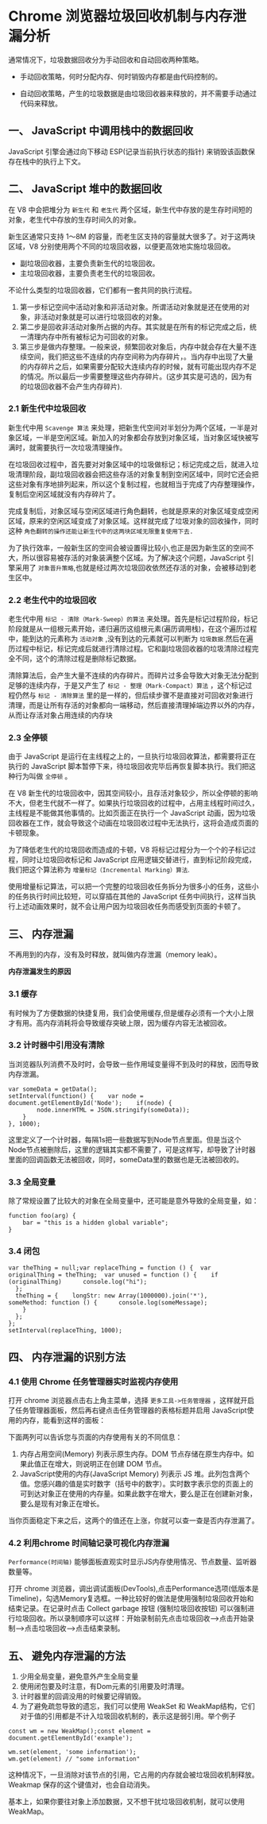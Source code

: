 # Chrome 浏览器垃圾回收机制与内存泄漏分析


通常情况下，垃圾数据回收分为手动回收和自动回收两种策略。

* 手动回收策略，何时分配内存、何时销毁内存都是由代码控制的。 

* 自动回收策略，产生的垃圾数据是由垃圾回收器来释放的，并不需要手动通过代码来释放。


## 一、 JavaScript 中调用栈中的数据回收

JavaScript 引擎会通过向下移动 ESP(记录当前执行状态的指针) 来销毁该函数保存在栈中的执行上下文。


## 二、 JavaScript 堆中的数据回收

在 V8 中会把堆分为 `新生代` 和 `老生代` 两个区域，新生代中存放的是生存时间短的对象，老生代中存放的生存时间久的对象。

新生区通常只支持 1～8M 的容量，而老生区支持的容量就大很多了。对于这两块区域，V8 分别使用两个不同的垃圾回收器，以便更高效地实施垃圾回收。

* 副垃圾回收器，主要负责新生代的垃圾回收。
* 主垃圾回收器，主要负责老生代的垃圾回收。

不论什么类型的垃圾回收器，它们都有一套共同的执行流程。

1. 第一步标记空间中活动对象和非活动对象。所谓活动对象就是还在使用的对象，非活动对象就是可以进行垃圾回收的对象。
2. 第二步是回收非活动对象所占据的内存。其实就是在所有的标记完成之后，统一清理内存中所有被标记为可回收的对象。
3. 第三步是做内存整理。一般来说，频繁回收对象后，内存中就会存在大量不连续空间，我们把这些不连续的内存空间称为内存碎片，。当内存中出现了大量的内存碎片之后，如果需要分配较大连续内存的时候，就有可能出现内存不足的情况。所以最后一步需要整理这些内存碎片。(这步其实是可选的，因为有的垃圾回收器不会产生内存碎片).



### 2.1 新生代中垃圾回收


新生代中用 `Scavenge 算法` 来处理，把新生代空间对半划分为两个区域，一半是对象区域，一半是空闲区域。新加入的对象都会存放到对象区域，当对象区域快被写满时，就需要执行一次垃圾清理操作。

在垃圾回收过程中，首先要对对象区域中的垃圾做标记；标记完成之后，就进入垃圾清理阶段，副垃圾回收器会把这些存活的对象复制到空闲区域中，同时它还会把这些对象有序地排列起来，所以这个复制过程，也就相当于完成了内存整理操作，复制后空闲区域就没有内存碎片了。

完成复制后，对象区域与空闲区域进行角色翻转，也就是原来的对象区域变成空闲区域，原来的空闲区域变成了对象区域。这样就完成了垃圾对象的回收操作，同时这种 `角色翻转的操作还能让新生代中的这两块区域无限重复使用下去.`

为了执行效率，一般新生区的空间会被设置得比较小,也正是因为新生区的空间不大，所以很容易被存活的对象装满整个区域。为了解决这个问题，JavaScript 引擎采用了 `对象晋升策略`,也就是经过两次垃圾回收依然还存活的对象，会被移动到老生区中。


### 2.2 老生代中的垃圾回收


老生代中用 `标记 - 清除（Mark-Sweep）的算法` 来处理。首先是标记过程阶段，标记阶段就是从一组根元素开始，递归遍历这组根元素(遍历调用栈)，在这个遍历过程中，能到达的元素称为 `活动对象` ,没有到达的元素就可以判断为 `垃圾数据`.然后在遍历过程中标记，标记完成后就进行清除过程。它和副垃圾回收器的垃圾清除过程完全不同，这个的清除过程是删除标记数据。

清除算法后，会产生大量不连续的内存碎片。而碎片过多会导致大对象无法分配到足够的连续内存，于是又产生了 `标记 - 整理（Mark-Compact）算法` ，这个标记过程仍然与 `标记 - 清除算法` 里的是一样的，但后续步骤不是直接对可回收对象进行清理，而是让所有存活的对象都向一端移动，然后直接清理掉端边界以外的内存，从而让存活对象占用连续的内存块


### 2.3 全停顿


由于 JavaScript 是运行在主线程之上的，一旦执行垃圾回收算法，都需要将正在执行的 JavaScript 脚本暂停下来，待垃圾回收完毕后再恢复脚本执行。我们把这种行为叫做 `全停顿` 。

在 V8 新生代的垃圾回收中，因其空间较小，且存活对象较少，所以全停顿的影响不大，但老生代就不一样了。如果执行垃圾回收的过程中，占用主线程时间过久，主线程是不能做其他事情的。比如页面正在执行一个 JavaScript 动画，因为垃圾回收器在工作，就会导致这个动画在垃圾回收过程中无法执行，这将会造成页面的卡顿现象。

为了降低老生代的垃圾回收而造成的卡顿，V8 将标记过程分为一个个的子标记过程，同时让垃圾回收标记和 JavaScript 应用逻辑交替进行，直到标记阶段完成，我们把这个算法称为 `增量标记（Incremental Marking）算法`.

使用增量标记算法，可以把一个完整的垃圾回收任务拆分为很多小的任务，这些小的任务执行时间比较短，可以穿插在其他的 JavaScript 任务中间执行，这样当执行上述动画效果时，就不会让用户因为垃圾回收任务而感受到页面的卡顿了。





## 三、 内存泄漏

不再用到的内存，没有及时释放，就叫做内存泄漏（memory leak）。

**内存泄漏发生的原因**


### 3.1 缓存

有时候为了方便数据的快捷复用，我们会使用缓存,但是缓存必须有一个大小上限才有用。高内存消耗将会导致缓存突破上限，因为缓存内容无法被回收。


### 3.2 计时器中引用没有清除

当浏览器队列消费不及时时，会导致一些作用域变量得不到及时的释放，因而导致内存泄漏。

```
var someData = getData();
setInterval(function() {    var node = document.getElementById('Node');    if(node) {
        node.innerHTML = JSON.stringify(someData));
    }
}, 1000);
```

这里定义了一个计时器，每隔1s把一些数据写到Node节点里面。但是当这个Node节点被删除后，这里的逻辑其实都不需要了，可是这样写，却导致了计时器里面的回调函数无法被回收，同时，someData里的数据也是无法被回收的。

### 3.3 全局变量

除了常规设置了比较大的对象在全局变量中，还可能是意外导致的全局变量，如：

```
function foo(arg) {
    bar = "this is a hidden global variable";
}
```

### 3.4 闭包

```
var theThing = null;var replaceThing = function () {  var originalThing = theThing;  var unused = function () {    if (originalThing)      console.log("hi");
  };
  theThing = {    longStr: new Array(1000000).join('*'),    someMethod: function () {      console.log(someMessage);
    }
  };
};
setInterval(replaceThing, 1000);
```



## 四、 内存泄漏的识别方法

### 4.1 使用 Chrome 任务管理器实时监视内存使用

打开 chrome 浏览器点击右上角主菜单，选择 `更多工具->任务管理器` ，这样就开启了任务管理器面板，然后再右键点击任务管理器的表格标题并启用 JavaScript使用的内存，能看到这样的面板：

下面两列可以告诉您与页面的内存使用有关的不同信息：

1. 内存占用空间(Memory) 列表示原生内存。DOM 节点存储在原生内存中。如果此值正在增大，则说明正在创建 DOM 节点。
2. JavaScript使用的内存(JavaScript Memory) 列表示 JS 堆。此列包含两个值。您感兴趣的值是实时数字（括号中的数字）。实时数字表示您的页面上的可到达对象正在使用的内存量。如果此数字在增大，要么是正在创建新对象，要么是现有对象正在增长。

当你页面稳定下来之后，这两个的值还在上涨，你就可以查一查是否内存泄漏了。

### 4.2 利用chrome 时间轴记录可视化内存泄漏

`Performance(时间轴)` 能够面板直观实时显示JS内存使用情况、节点数量、监听器数量等。

打开 chrome 浏览器，调出调试面板(DevTools),点击Performance选项(低版本是Timeline)，勾选Memory复选框。一种比较好的做法是使用强制垃圾回收开始和结束记录。在记录时点击 Collect garbage 按钮 (强制垃圾回收按钮) 可以强制进行垃圾回收。所以录制顺序可以这样：开始录制前先点击垃圾回收-->点击开始录制-->点击垃圾回收-->点击结束录制。



## 五、 避免内存泄漏的方法

1. 少用全局变量，避免意外产生全局变量
2. 使用闭包要及时注意，有Dom元素的引用要及时清理。
3. 计时器里的回调没用的时候要记得销毁。
4. 为了避免疏忽导致的遗忘，我们可以使用 WeakSet 和 WeakMap结构，它们对于值的引用都是不计入垃圾回收机制的，表示这是弱引用。举个例子


```
const wm = new WeakMap();const element = document.getElementById('example');

wm.set(element, 'some information');
wm.get(element) // "some information"
```
这种情况下，一旦消除对该节点的引用，它占用的内存就会被垃圾回收机制释放。Weakmap 保存的这个键值对，也会自动消失。

基本上，如果你要往对象上添加数据，又不想干扰垃圾回收机制，就可以使用 WeakMap。
